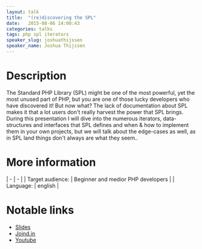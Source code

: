 ```yaml
---
layout: talk
title:  "(re)discovering the SPL"
date:   2015-08-06 14:00:43
categories: talks
tags: php spl iterators
speaker_slug: joshuathijssen
speaker_name: Joshua Thijssen
---
```


# Description
The Standard PHP Library (SPL) might be one of the most powerful, yet the most unused part of PHP, but you are one of 
those lucky developers who have discovered it! But now what? The lack of documentation about SPL makes it that a lot 
users don't really harvest the power that SPL brings. During this presentation I will dive into the numerous iterators, 
data-structures and interfaces that SPL defines and when & how to implement them in your own projects, but we will talk 
about the edge-cases as well, as in SPL land things don't always are what they seem..


# More information

| - | - |
| Target audience: | Beginner and medior PHP developers |
| Language: | english |


# Notable links
  * [Slides](http://www.google.com)
  * [Joind.in](http://www.google.com)
  * [Youtube](http://www.google.com)
